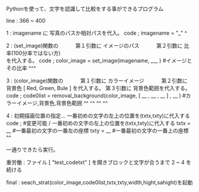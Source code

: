 Pythonを使って、文字を認識して比較をする事ができるプログラム

line : 366 ~ 400

   1  : imagename に 写真のパスか相対パスを代入。
 code ; imagename = "_" 
                     ^

   2  : (set_image)関数の 
   　　　第１引数に  イメージのパス
   　　　第２引数に  比率(100分率ではない方)  
        を代入する。
 code ; color_image = set_image(imagename, ___ ) #イメージとその比率
                                           ^^^

   3  : (color_image)関数の
   　　　第１引数に  カラーイメージ
   　　　第２引数に  背景色 [ Red, Green, Bule ] を代入する。
        第３引数に  背景色範囲を代入する。
 code ; code0list = removal_background(color_image, [ __ , __ , __ ] , __ ) #カラーイメージ,背景色,背景色範囲
                                                      ^^   ^^   ^^     ^^

   4  : 初期描画位置の指定… 一番初めの文字の左上の位置を(txtx,txty)に代入する
 code ; #変更可能 /  一番初めの文字の左上の位置を(txtx,txty)に代入する
        txtx = __ #一番最初の文字の一番左の座標
        txty = __ #一番最初の文字の一番上の座標
               ^^

一通りできたら実行。


重労働 : ファイル [ "test_codetxt" ] を開きブロックと文字が合うまで 2 ~ 4 を続ける

final : seach_strat(color_image,code0list,txtx,txty,width,hight,sahight)を起動